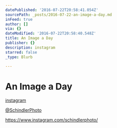 ```yaml
---
datePublished: '2016-07-22T20:58:41.054Z'
sourcePath: _posts/2016-07-22-an-image-a-day.md
inFeed: true
author: []
via: {}
dateModified: '2016-07-22T20:58:40.548Z'
title: An Image a Day
publisher: {}
description: instagram
starred: false
_type: Blurb

---
```

# An Image a Day

[instagram][0]

[@SchindlerPhoto][0]

https://www.instagram.com/schindlerphoto/

[0]: https://www.instagram.com/schindlerphoto/ "@SchindlerPhoto"